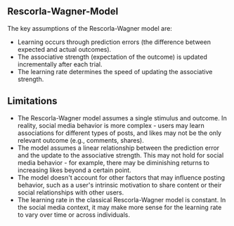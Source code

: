 ## Rescorla-Wagner-Model
The key assumptions of the Rescorla-Wagner model are:

- Learning occurs through prediction errors (the difference between expected and actual outcomes).
-  The associative strength (expectation of the outcome) is updated incrementally after each trial.
- The learning rate determines the speed of updating the associative strength.

## Limitations
- The Rescorla-Wagner model assumes a single stimulus and outcome. In reality, social media behavior is more complex - users may learn associations for different types of posts, and likes may not be the only relevant outcome (e.g., comments, shares).
- The model assumes a linear relationship between the prediction error and the update to the associative strength. This may not hold for social media behavior - for example, there may be diminishing returns to increasing likes beyond a certain point.
- The model doesn't account for other factors that may influence posting behavior, such as a user's intrinsic motivation to share content or their social relationships with other users.
- The learning rate in the classical Rescorla-Wagner model is constant. In the social media context, it may make more sense for the learning rate to vary over time or across individuals.
